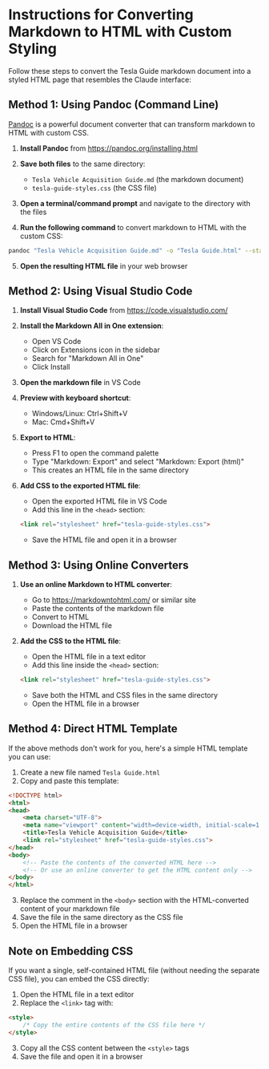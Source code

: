 # Instructions for Converting Markdown to HTML with Custom Styling

Follow these steps to convert the Tesla Guide markdown document into a styled HTML page that resembles the Claude interface:

## Method 1: Using Pandoc (Command Line)

[Pandoc](https://pandoc.org/) is a powerful document converter that can transform markdown to HTML with custom CSS.

1. **Install Pandoc** from https://pandoc.org/installing.html

2. **Save both files** to the same directory:
   - `Tesla Vehicle Acquisition Guide.md` (the markdown document)
   - `tesla-guide-styles.css` (the CSS file)

3. **Open a terminal/command prompt** and navigate to the directory with the files

4. **Run the following command** to convert markdown to HTML with the custom CSS:

```bash
pandoc "Tesla Vehicle Acquisition Guide.md" -o "Tesla Guide.html" --standalone --css=tesla-guide-styles.css
```

5. **Open the resulting HTML file** in your web browser

## Method 2: Using Visual Studio Code

1. **Install Visual Studio Code** from https://code.visualstudio.com/

2. **Install the Markdown All in One extension**:
   - Open VS Code
   - Click on Extensions icon in the sidebar
   - Search for "Markdown All in One"
   - Click Install

3. **Open the markdown file** in VS Code

4. **Preview with keyboard shortcut**:
   - Windows/Linux: Ctrl+Shift+V
   - Mac: Cmd+Shift+V

5. **Export to HTML**:
   - Press F1 to open the command palette
   - Type "Markdown: Export" and select "Markdown: Export (html)"
   - This creates an HTML file in the same directory

6. **Add CSS to the exported HTML file**:
   - Open the exported HTML file in VS Code
   - Add this line in the `<head>` section:
   ```html
   <link rel="stylesheet" href="tesla-guide-styles.css">
   ```
   - Save the HTML file and open it in a browser

## Method 3: Using Online Converters

1. **Use an online Markdown to HTML converter**:
   - Go to https://markdowntohtml.com/ or similar site
   - Paste the contents of the markdown file
   - Convert to HTML
   - Download the HTML file

2. **Add the CSS to the HTML file**:
   - Open the HTML file in a text editor
   - Add this line inside the `<head>` section:
   ```html
   <link rel="stylesheet" href="tesla-guide-styles.css">
   ```
   - Save both the HTML and CSS files in the same directory
   - Open the HTML file in a browser

## Method 4: Direct HTML Template

If the above methods don't work for you, here's a simple HTML template you can use:

1. Create a new file named `Tesla Guide.html`
2. Copy and paste this template:

```html
<!DOCTYPE html>
<html>
<head>
    <meta charset="UTF-8">
    <meta name="viewport" content="width=device-width, initial-scale=1.0">
    <title>Tesla Vehicle Acquisition Guide</title>
    <link rel="stylesheet" href="tesla-guide-styles.css">
</head>
<body>
    <!-- Paste the contents of the converted HTML here -->
    <!-- Or use an online converter to get the HTML content only -->
</body>
</html>
```

3. Replace the comment in the `<body>` section with the HTML-converted content of your markdown file
4. Save the file in the same directory as the CSS file
5. Open the HTML file in a browser

## Note on Embedding CSS

If you want a single, self-contained HTML file (without needing the separate CSS file), you can embed the CSS directly:

1. Open the HTML file in a text editor
2. Replace the `<link>` tag with:
```html
<style>
    /* Copy the entire contents of the CSS file here */
</style>
```
3. Copy all the CSS content between the `<style>` tags
4. Save the file and open it in a browser

